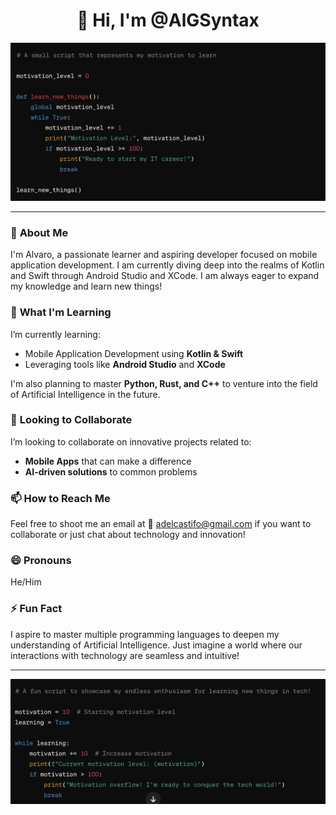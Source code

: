 <h1 align="center">👋 Hi, I'm @AlGSyntax</h1>

<p align="center">
   <img src="https://github.com/AlGSyntax/AlGSyntax/blob/main/Bildschirmfoto%202024-05-04%20um%2010.23.49.png?raw=true" alt="Banner about Alvaro">
</p>

---

### 👀 **About Me**

I'm Alvaro, a passionate learner and aspiring developer focused on mobile application development. I am currently diving deep into the realms of Kotlin and Swift through Android Studio and XCode. I am always eager to expand my knowledge and learn new things!

### 🌱 **What I'm Learning**

I’m currently learning:
- Mobile Application Development using **Kotlin & Swift**
- Leveraging tools like **Android Studio** and **XCode**

I'm also planning to master **Python, Rust, and C++** to venture into the field of Artificial Intelligence in the future.

### 💞️ **Looking to Collaborate**

I’m looking to collaborate on innovative projects related to:
- **Mobile Apps** that can make a difference
- **AI-driven solutions** to common problems

### 📫 **How to Reach Me**

Feel free to shoot me an email at 📧 [adelcastifo@gmail.com](mailto:adelcastifo@gmail.com) if you want to collaborate or just chat about technology and innovation!

### 😄 **Pronouns**

He/Him

### ⚡ **Fun Fact**

I aspire to master multiple programming languages to deepen my understanding of Artificial Intelligence. Just imagine a world where our interactions with technology are seamless and intuitive!

---

<p align="center">
  <img src="https://github.com/AlGSyntax/AlGSyntax/blob/main/Bildschirmfoto%202024-05-04%20um%2010.56.29.png?raw=true" alt="Footer about Alvaro's interests and goals">
</p>

